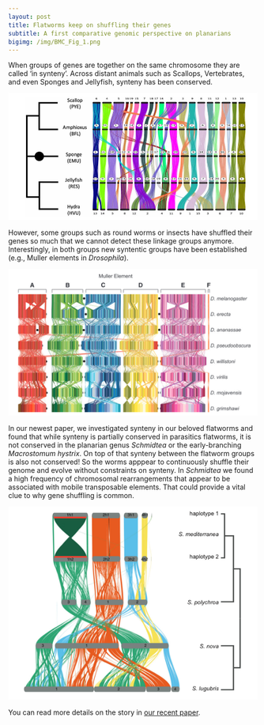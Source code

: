 ```yaml
---
layout: post
title: Flatworms keep on shuffling their genes
subtitle: A first comparative genomic perspective on planarians
bigimg: /img/BMC_Fig_1.png
---
```


When groups of genes are together on the same chromosome they are called ‘in synteny’. Across distant animals such as Scallops, Vertebrates, and even Sponges and Jellyfish, synteny has been conserved. 

![Conservation of Synteny found by Simakov et al. 2022](/img/Simakov_MALG.png)

However, some groups such as round worms or insects have shuffled their genes so much that we cannot detect these linkage groups anymore. Interestingly, in both groups new syntentic groups have been established (e.g., Muller elements in *Drosophila*).

![Mulle elements Bhutkar et al. 2008](/img/Bhutkar_muller_elements.png)

In our newest paper, we investigated synteny in our beloved flatworms and found that while synteny is partially conserved in parasitics flatworms, it is not conserved in the planarian genus *Schmidtea* or the early-branching *Macrostomum hystrix*. On top of that synteny between the flatworm groups is also not conserved! So the worms apppear to continuously shuffle their genome and evolve without constraints on synteny.
In *Schmidtea* we found a high frequency of chromosomal rearrangements that appear to be associated with mobile transposable elements. That could provide a vital clue to why gene shuffling is common.

![Chromosome synteny in Schmidtea](/img/ncomm_fig4.png)

You can read more details on the story in [our recent paper](https://doi.org/10.1038/s41467-024-52380-9).

